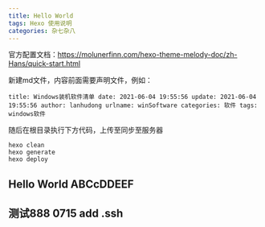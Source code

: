 ```yaml
---
title: Hello World
tags: Hexo 使用说明
categories: 杂七杂八
---
```

官方配置文档：<https://molunerfinn.com/hexo-theme-melody-doc/zh-Hans/quick-start.html>

新建md文件，内容前面需要声明文件，例如：

`title: Windows装机软件清单
date: 2021-06-04 19:55:56
update: 2021-06-04 19:55:56
author: lanhudong
urlname: winSoftware
categories: 软件
tags: windows软件`

随后在根目录执行下方代码，上传至同步至服务器

```Git
hexo clean
hexo generate
hexo deploy
```

## Hello World ABCcDDEEF

## 测试888 0715  add .ssh